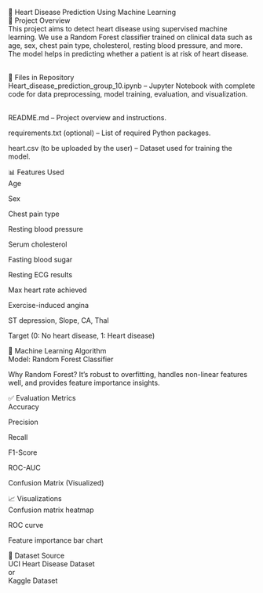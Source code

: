 💓 Heart Disease Prediction Using Machine Learning<br>
📌 Project Overview<br>
This project aims to detect heart disease using supervised machine learning. We use a Random Forest classifier trained on clinical data such as age, sex, chest pain type, cholesterol, resting blood pressure, and more. The model helps in predicting whether a patient is at risk of heart disease.<br><br>

📁 Files in Repository<br>
Heart_disease_prediction_group_10.ipynb – Jupyter Notebook with complete code for data preprocessing, model training, evaluation, and visualization.<br><br>

README.md – Project overview and instructions.<br>

requirements.txt (optional) – List of required Python packages.<br>

heart.csv (to be uploaded by the user) – Dataset used for training the model.<br>

📊 Features Used<br>
Age<br>

Sex<br>

Chest pain type<br>

Resting blood pressure<br>

Serum cholesterol<br>

Fasting blood sugar<br>

Resting ECG results<br>

Max heart rate achieved<br>

Exercise-induced angina<br>

ST depression, Slope, CA, Thal<br>

Target (0: No heart disease, 1: Heart disease)<br>

🧠 Machine Learning Algorithm<br>
Model: Random Forest Classifier<br>

Why Random Forest? It’s robust to overfitting, handles non-linear features well, and provides feature importance insights.<br>

✅ Evaluation Metrics<br>
Accuracy<br>

Precision<br>

Recall<br>

F1-Score<br>

ROC-AUC<br>

Confusion Matrix (Visualized)<br>

📈 Visualizations<br>
Confusion matrix heatmap<br>

ROC curve<br>

Feature importance bar chart<br>

📌 Dataset Source<br>
UCI Heart Disease Dataset<br>
or<br>
Kaggle Dataset<br>


